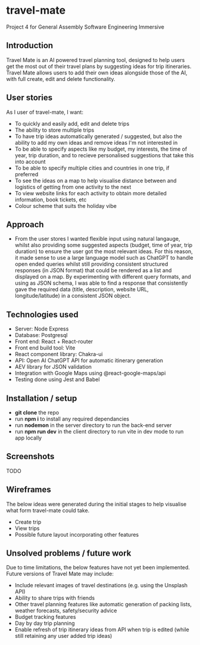 # travel-mate
Project 4 for General Assembly Software Engineering Immersive 

## Introduction
Travel Mate is an AI powered travel planning tool, designed to help users get the most out of their travel plans 
by suggesting ideas for trip itineraries. Travel Mate allows users to add their own ideas alongside those of the AI, with full create, edit and delete functionality. 

## User stories
As I user of travel-mate, I want:
* To quickly and easily add, edit and delete trips
* The ability to store multiple trips
* To have trip ideas automatically generated / suggested, but also the ability to add my own ideas and remove ideas I'm not interested in
* To be able to specify aspects like my budget, my interests, the time of year, trip duration, and to recieve personalised suggestions that take this into account
* To be able to specify multiple cities and countries in one trip, if preferred
* To see the ideas on a map to help visualise distance between and logistics of getting from one activity to the next
* To view website links for each activity to obtain more detailed information, book tickets, etc
* Colour scheme that suits the holiday vibe

## Approach  
* From the user stores I wanted flexible input using natural langauge, whilst also providing some suggested aspects (budget, time of year, trip duration) to ensure the user got the most relevant ideas. For this reason, it made sense to use a large language model such as ChatGPT to handle open ended queries whilst still providing consistent structured responses (in JSON format) that could be rendered as a list and displayed on a map. By experimenting with different query formats, and using as JSON schema, I was able to find a response that consistently gave the required data (title, description, website URL, longitude/latitude) in a consistent JSON object. 

## Technologies used
* Server: Node Express 
* Database: Postgresql 
* Front end: React + React-router
* Front end build tool: Vite 
* React component library: Chakra-ui
* API: Open AI ChatGPT API for automatic itinerary generation
* AEV library for JSON validation
* Integration with Google Maps using @react-google-maps/api 
* Testing done using Jest and Babel

## Installation / setup 
* **git clone** the repo
* run **npm i** to install any required dependancies
* run **nodemon** in the server directory to run the back-end server
* run **npm run dev** in the client directory to run vite in dev mode to run app locally

## Screenshots
TODO

## Wireframes
The below ideas were generated during the initial stages to help visualise what form travel-mate could take.
* Create trip
* View trips
* Possible future layout incorporating other features 

## Unsolved problems / future work
Due to time limitations, the below features have not yet been implemented. Future versions of Travel Mate may include:
* Include relevant images of travel destinations (e.g. using the Unsplash API) 
* Ability to share trips with friends
* Other travel planning features like automatic generation of packing lists, weather forecasts, safety/security advice
* Budget tracking features
* Day by day trip planning
* Enable refresh of trip itinerary ideas from API when trip is edited (while still retaining any user added trip ideas)